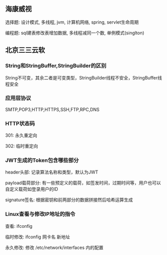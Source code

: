 ## 海康威视

选择题: 设计模式, 多线程, jvm, 计算机网络, spring, servlet生命周期

编程题: sql建表修改表增加数据, 多线程减同一个数, 单例模式(singlton)

## 北京三三云软

### String和StringBuffer,StringBuilder的区别

String不可变，其余二者是可变类型，StringBuilder线程不安全，StringBuffer线程安全

### 应用层协议

SMTP,POP3,HTTP,HTTPS,SSH,FTP,RPC,DNS

### HTTP状态码

301: 永久重定向

302: 临时重定向

### JWT生成的Token包含哪些部分

header头部: 记录算法名称和类型，默认为JWT

payload载荷部分: 有一些预定义的载荷，如签发时间，过期时间等，用户也可以自定义载荷如登录用户的ID

signature签名: 根据密钥和前两部分的数据拼接然后哈希运算生成

### Linux查看与修改IP地址的指令

查看: ifconfig

临时修改: ifconfig 网卡名 新地址

永久修改: 修改 /etc/network/interfaces 内的配置

